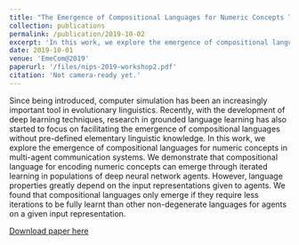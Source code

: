 ```yaml
---
title: "The Emergence of Compositional Languages for Numeric Concepts Through Iterated Learning in Neural Agents"
collection: publications
permalink: /publication/2019-10-02
excerpt: 'In this work, we explore the emergence of compositional languages for numeric concepts in multi-agent communication systems, and find that language properties greatly depend on the input representations given to agents.'
date: 2019-10-01
venue: 'EmeCom@2019'
paperurl: '/files/nips-2019-workshop2.pdf'
citation: 'Not camera-ready yet.'
---
```


Since being introduced, computer simulation has been an increasingly important tool in evolutionary linguistics. Recently, with the development of deep learning techniques, research in grounded language learning has also started to focus on facilitating the emergence of compositional languages without pre-defined elementary linguistic knowledge. In this work, we explore the emergence of compositional languages for numeric concepts in multi-agent communication systems. We demonstrate that compositional language for encoding numeric concepts can emerge through iterated learning in populations of deep neural network agents. However, language properties greatly depend on the input representations given to agents. We found that compositional languages only emerge if they require less iterations to be fully learnt than other non-degenerate languages for agents on a given input representation.

[Download paper here](/files/nips-2019-workshop2.pdf)